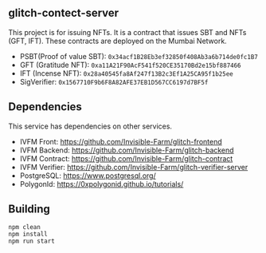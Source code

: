 ## glitch-contect-server
This project is for issuing NFTs.
It is a contract that issues SBT and NFTs (GFT, IFT).
These contracts are deployed on the Mumbai Network.

* PSBT(Proof of value SBT): `0x34acf1B28Eb3ef32850f408Ab3a6b714de0fc1B7`
* GFT (Gratitude NFT): `0xa11A21F90AcF541f520CE35170Bd2e15bf887466`
* IFT (Incense NFT): `0x28a40545fa8Af247f13B2c3Ef1A25CA95f1b25ee`
* SigVerifier: `0x1567710F9b6F8A82AFE37EB1D567CC6197d7BF5f`

Dependencies
------------
This service has dependencies on other services.
- IVFM Front: https://github.com/Invisible-Farm/glitch-frontend
- IVFM Backend: https://github.com/Invisible-Farm/glitch-backend
- IVFM Contract: https://github.com/Invisible-Farm/glitch-contract
- IVFM Verifier: https://github.com/Invisible-Farm/glitch-verifier-server
- PostgreSQL: https://www.postgresql.org/
- PolygonId: https://0xpolygonid.github.io/tutorials/

Building
--------
	npm clean
	npm install
    npm run start

